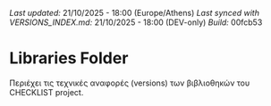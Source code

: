 *Last updated:* 21/10/2025 - 18:00 (Europe/Athens)
*Last synced with VERSIONS_INDEX.md:* 21/10/2025 - 18:00 (DEV-only)
*Build:* 00fcb53

# Libraries Folder  
Περιέχει τις τεχνικές αναφορές (versions) των βιβλιοθηκών του CHECKLIST project.
